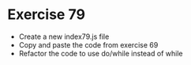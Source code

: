 # Exercise 79

* Create a new index79.js file
* Copy and paste the code from exercise 69
* Refactor the code to use do/while instead of while